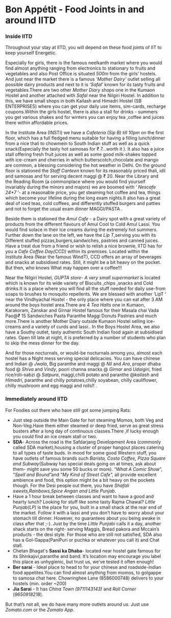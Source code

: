 # Bon Appétit - Food Joints in and around IITD

### Inside IITD

Throughout your stay at IITD, you will depend on these food joints of IIT to keep yourself Energetic.

Especially for girls, there is the famous neelkanth market where you would find almost anything ranging from electronics to stationary to fruits and vegetables and also Post Office is situated _500m_ from the girls’ hostels. And just near the market there is a famous _‘Mother Dairy’_ outlet selling all possible dairy products and next to it is _‘Safal’_ known for its tasty fruits and vegetables.There are two other *Mother Diary* shops one in the  Kumaon Hostel and another attached  with *Safal* near the Nilgiri Hostel.
In addition to this, we have small shops in both Kailash and Himadri Hostel (SB ENTERPRISES)
where you can get your daily use items, sim-cards, recharge coupons.Within the girls hostel, there is also a stall for drinks - summers you get various shakes and for winters you can enjoy tea ,coffee and juices there within affordable prices. 


In the Institute Area (INSTI) we have a *Cafeteria (Sip B) till 10pm* on the first floor, which has a full fledged menu suitable for having a filling lunch/dinner from a nice thali to chowmein to South Indian stuff as well as a quick snack(Especially the tasty hot samosas for &#8377; 7…worth it ). It also has a juice stall offering fresh fruit juices as well as some good milk-shakes topped with ice-cream and cherries in which butterscotch,chocolate and mango are common, a blessing considering the hot weather in Delhi.
On the ground floor is stationed the *Staff Canteen* known for its reasonably priced thali, idli and samosas and for serving decent maggi @ &#8377; 20. Near the Library and the Reading Room (a commonplace where you would find yourself invariably during the minors and majors)  we are boomed with ‘ _Nescafe 24*7_ ‘- at a reasonable price, you get steaming hot coffee and tea, things which become your lifeline during the long exam nights.It also has a great deal of iced teas, cold coffees, and differently stuffed burgers and patties and not to forget the usual exam dinner MAGGI/PASTA . 

Beside them is stationed the *Amul Cafe* - a Dairy spot with a great variety of products from the different flavours of Amul Cool to Cold Amul Lassi. You would find solace in their Ice creams during the extremely hot summers. Further down the lane on the left, we have the *Lip T*,serving you with its Different stuffed pizzas,burgers,sandwiches, pastries and canned juices.
Have a treat due from a friend or wish to relish a nice brownie, IITD has for you a *Cafe Coffee Day(CCD)* within its premises. Located within the Institute Area (Near the famous WindT), CCD offers an array of beverages and snacks at subsidised rates. Still, it might be a bit heavy on the pocket. But then, who knows What may happen over a coffee!!!


Near the Nilgiri Hostel, *GUPTA store- A very small supermarket* is located which is known for its wide variety of Biscuits ,chips ,snacks and Cold drinks.It is a place where you will find all the stuff needed for daily use-from soaps to brushes to mosquito repellents. We are blessed with another ‘LipT ‘ near the Vindhyachal Hostel - the only place where you can eat after 3 AM around the boys hostel area.There are 4 *Tea Halts* one in Kumaon, Karakoram, Zanskar and Girnar Hostel famous for their Masala chai Vada Pao@&#8377; 15 Sandwiches Pasta Paranthe Maggi Donuts Pastries and much more.There is another Mother Diary outside Kumaon Hostel selling ice-creams and a variety of curds and lassi..
In the Boys Hostel Area, we also have a Southy outlet, tasty authentic South Indian food again at subsidised rates. Open till late at night, it is preferred by a number of students who plan to skip the mess dinner for the day.

And for those nocturnals, or would-be nocturnals among you, almost each hostel has a Night mess serving special delicacies. You can have chinese and Indian @ _Jwala_, Big paranthe and maggi @ _Nil_ and _Ara_, proper dhaba food @ _Shiva_ and _Vindy_, poori channa snacks @ _Girnar_ and _Udaigiri_, fried rice/roti-sabzi @ _Satpura_, maggi,chilli potato and paranthe @_kailash_ and _Himadri_, paranthe and chilly potatoes,chilly soyabean, chilly cauliflower, chilly mushroom and egg maggi and rolls!!  .

### Immediately around IITD

For Foodies out there who have still got some jumping Rats:

* Just step outside the Main Gate for hot steaming Momos, both Veg and Non-Veg.Have them either steamed or deep fried, serve as great stress busters after a long day of continuous classes.There ,if lucky enough you could find an ice cream stall or two. 
* **SDA**- Across the road is the Safdarjang Development Area (commonly called SDA market),housing a cluster of proper hangout places catering to all types of taste buds. In mood for some good Western stuff, you have outlets of famous brands such _Barista, Costa Coffee, Pizza Square and Subway_(Subway has special deals going on at times, ask about them- might save you some 50 bucks or more).  “_What A Comic Show_”, “_Spell and Bound_”and “_My Kind of Street Cafe_”, all provide excellent ambience and food, this option might be a bit heavy on the pockets though.
For the Desi people out there, you have _Shafali sweets,Rainbows,Spice Angan and Little Punjab_.
* Have a 1 hour break between classes and want to have a good and hearty lunch? Looking for stuff like some tasty Rajma Chawal? _Little Punjab(LP)_ is the place for you, built in a small shack at the rear end of the market. Follow it with a lassi and  you don’t have to worry about your stomach till dinner. However, no guarantees about you being awake in class after that  ;-).
Just by the time _Little Punjabi_ calls it a day, another shack starts on the right- serving Maggis, Bread pakora and Mccain’s products - the desi style.
For those who are still not satisfied, SDA also has a Gol-Gappa(PaniPuri or puchka or whatever you call it) and Chat stall.
* Chetan Bhagat's **Sassi ka Dhaba**- located near hostel gate famous for its Shinkajivi,paranthe and band. It’s location may encourage you label this place as unhygienic, but trust us, we’ve tested it often enough! 
* **Ber sarai** - Ideal place to head to for your chinese and roadside-indian food appetites.You  can find almost anything from momos, to golgappe to samosa chat here. Chowringhee Lane (8586000748) delivers to your hostels (min. order ~200)
* **Jia Sarai** - It has *China Town (9711143143)* and *Roll Corner* (*9650918218*).


But that’s not all, we do have many more outlets around us.
Just use *Zomato.com* or the *Zomato App*.
